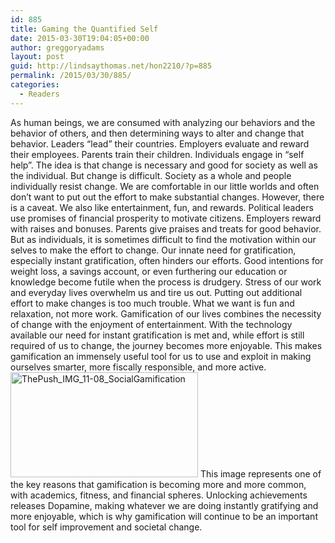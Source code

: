```yaml
---
id: 885
title: Gaming the Quantified Self
date: 2015-03-30T19:04:05+00:00
author: greggoryadams
layout: post
guid: http://lindsaythomas.net/hon2210/?p=885
permalink: /2015/03/30/885/
categories:
  - Readers
---
```

As human beings, we are consumed with analyzing our behaviors and the behavior of others, and then determining ways to alter and change that behavior. Leaders “lead” their countries. Employers evaluate and reward their employees. Parents train their children. Individuals engage in “self help”. The idea is that change is necessary and good for society as well as the individual. But change is difficult. Society as a whole and people individually resist change. We are comfortable in our little worlds and often don&#8217;t want to put out the effort to make substantial changes. However, there is a caveat. We also like entertainment, fun, and rewards. Political leaders use promises of financial prosperity to motivate citizens. Employers reward with raises and bonuses. Parents give praises and treats for good behavior. But as individuals, it is sometimes difficult to find the motivation within our selves to make the effort to change. Our innate need for gratification, especially instant gratification, often hinders our efforts. Good intentions for weight loss, a savings account, or even furthering our education or knowledge become futile when the process is drudgery. Stress of our work and everyday lives overwhelm us and tire us out. Putting out additional effort to make changes is too much trouble. What we want is fun and relaxation, not more work. Gamification of our lives combines the necessity of change with the enjoyment of entertainment. With the technology available our need for instant gratification is met and, while effort is still required of us to change, the journey becomes more enjoyable. This makes gamification an immensely useful tool for us to use and exploit in making ourselves smarter, more fiscally responsible, and more active. [<img src="http://lindsaythomas.net/hon2210/wp-content/uploads/sites/7/2015/03/ThePush_IMG_11-08_SocialGamification-300x168.png" alt="ThePush_IMG_11-08_SocialGamification" width="300" height="168" class="alignnone size-medium wp-image-886" srcset="http://lindsaythomas.net/hon2210/wp-content/uploads/sites/7/2015/03/ThePush_IMG_11-08_SocialGamification-300x168.png 300w, http://lindsaythomas.net/hon2210/wp-content/uploads/sites/7/2015/03/ThePush_IMG_11-08_SocialGamification-100x56.png 100w, http://lindsaythomas.net/hon2210/wp-content/uploads/sites/7/2015/03/ThePush_IMG_11-08_SocialGamification-150x84.png 150w, http://lindsaythomas.net/hon2210/wp-content/uploads/sites/7/2015/03/ThePush_IMG_11-08_SocialGamification-200x112.png 200w, http://lindsaythomas.net/hon2210/wp-content/uploads/sites/7/2015/03/ThePush_IMG_11-08_SocialGamification-450x252.png 450w, http://lindsaythomas.net/hon2210/wp-content/uploads/sites/7/2015/03/ThePush_IMG_11-08_SocialGamification-600x335.png 600w, http://lindsaythomas.net/hon2210/wp-content/uploads/sites/7/2015/03/ThePush_IMG_11-08_SocialGamification.png 610w" sizes="(max-width: 300px) 100vw, 300px" />](http://lindsaythomas.net/hon2210/wp-content/uploads/sites/7/2015/03/ThePush_IMG_11-08_SocialGamification.png) This image represents one of the key reasons that gamification is becoming more and more common, with academics, fitness, and financial spheres. Unlocking achievements releases Dopamine, making whatever we are doing instantly gratifying and more enjoyable, which is why gamification will continue to be an important tool for self improvement and societal change.